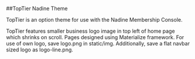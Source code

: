 ##TopTier Nadine Theme

TopTier is an option theme for use with the Nadine Membership Console.

TopTier features smaller business logo image in top left of home page which shrinks on scroll. Pages designed using Materialize framework. For use of own logo, save logo.png in static/img. Additionally, save a flat navbar sized logo as logo-line.png.
